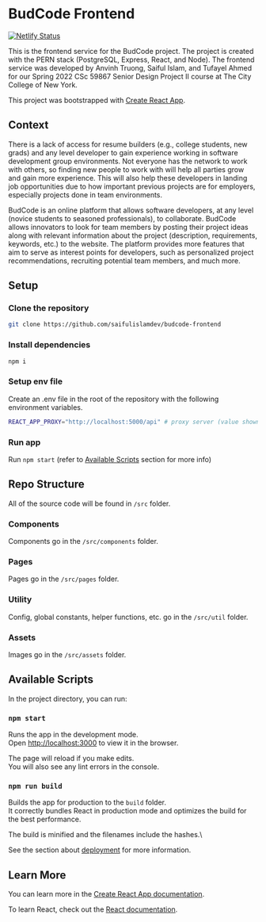 # BudCode Frontend

[![Netlify Status](https://api.netlify.com/api/v1/badges/5134dbb2-110c-4b3c-84b3-b31b510e0b7d/deploy-status)](https://app.netlify.com/sites/budcode/deploys)

This is the frontend service for the BudCode project. The project is created with the PERN stack (PostgreSQL, Express, React, and Node). The frontend service was developed by Anvinh Truong, Saiful Islam, and Tufayel Ahmed for our Spring 2022 CSc 59867 Senior Design Project II course at The City College of New York.

This project was bootstrapped with [Create React App](https://github.com/facebook/create-react-app).

## Context

There is a lack of access for resume builders (e.g., college students, new grads) and any level developer to gain experience working in software development group environments. Not everyone has the network to work with others, so finding new people to work with will help all parties grow and gain more experience. This will also help these developers in landing job opportunities due to how important previous projects are for employers, especially projects done in team environments.

BudCode is an online platform that allows software developers, at any level (novice students to seasoned professionals), to collaborate. BudCode allows innovators to look for team members by posting their project ideas along with relevant information about the project (description, requirements, keywords, etc.) to the website. The platform provides more features that aim to serve as interest points for developers, such as personalized project recommendations, recruiting potential team members, and much more.

## Setup

### Clone the repository

```bash
git clone https://github.com/saifulislamdev/budcode-frontend
```

### Install dependencies

```bash
npm i
```

### Setup env file

Create an .env file in the root of the repository with the following environment variables.

```bash
REACT_APP_PROXY="http://localhost:5000/api" # proxy server (value shown is default)
```

### Run app

Run `npm start` (refer to [Available Scripts](##Available-Scripts) section for more info)

## Repo Structure

All of the source code will be found in `/src` folder.

### Components

Components go in the `/src/components` folder.

### Pages

Pages go in the `/src/pages` folder.

### Utility

Config, global constants, helper functions, etc. go in the `/src/util` folder.

### Assets

Images go in the `/src/assets` folder.

## Available Scripts

In the project directory, you can run:

### `npm start`

Runs the app in the development mode.\
Open [http://localhost:3000](http://localhost:3000) to view it in the browser.

The page will reload if you make edits.\
You will also see any lint errors in the console.

### `npm run build`

Builds the app for production to the `build` folder.\
It correctly bundles React in production mode and optimizes the build for the best performance.

The build is minified and the filenames include the hashes.\

See the section about [deployment](https://facebook.github.io/create-react-app/docs/deployment) for more information.

## Learn More

You can learn more in the [Create React App documentation](https://facebook.github.io/create-react-app/docs/getting-started).

To learn React, check out the [React documentation](https://reactjs.org/).
